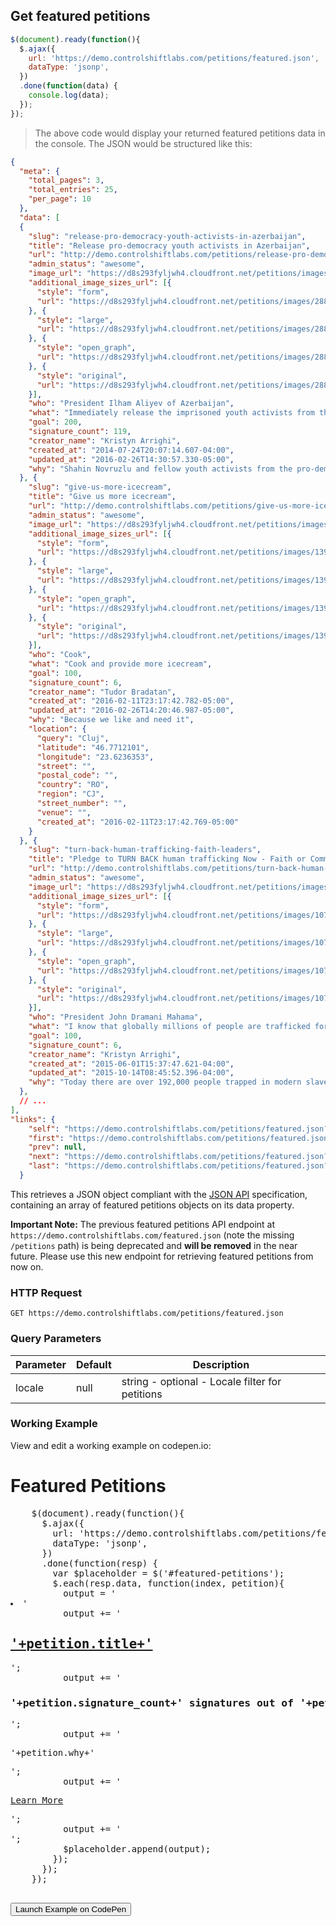 ## Get featured petitions

```js
$(document).ready(function(){
  $.ajax({
    url: 'https://demo.controlshiftlabs.com/petitions/featured.json',
    dataType: 'jsonp',
  })
  .done(function(data) {
    console.log(data);
  });
});
```

> The above code would display your returned featured petitions data in the console.  The JSON would be structured like this:

```json
{
  "meta": {
    "total_pages": 3,
    "total_entries": 25,
    "per_page": 10
  },
  "data": [
  {
    "slug": "release-pro-democracy-youth-activists-in-azerbaijan",
    "title": "Release pro-democracy youth activists in Azerbaijan",
    "url": "http://demo.controlshiftlabs.com/petitions/release-pro-democracy-youth-activists-in-azerbaijan",
    "admin_status": "awesome",
    "image_url": "https://d8s293fyljwh4.cloudfront.net/petitions/images/28870/hero/Screen_Shot_2014-11-14_at_3.57.21_PM.png?1415999011",
    "additional_image_sizes_url": [{
      "style": "form",
      "url": "https://d8s293fyljwh4.cloudfront.net/petitions/images/28870/form/Screen_Shot_2014-11-14_at_3.57.21_PM.png?1415999011"
    }, {
      "style": "large",
      "url": "https://d8s293fyljwh4.cloudfront.net/petitions/images/28870/large/Screen_Shot_2014-11-14_at_3.57.21_PM.png?1415999011"
    }, {
      "style": "open_graph",
      "url": "https://d8s293fyljwh4.cloudfront.net/petitions/images/28870/open_graph/Screen_Shot_2014-11-14_at_3.57.21_PM.png?1415999011"
    }, {
      "style": "original",
      "url": "https://d8s293fyljwh4.cloudfront.net/petitions/images/28870/original/Screen_Shot_2014-11-14_at_3.57.21_PM.png?1415999011"
    }],
    "who": "President Ilham Aliyev of Azerbaijan",
    "what": "Immediately release the imprisoned youth activists from the NIDA civic movement.\r\n\r\nShahin Novruzlu, Rashadat Akundov, Mammad Azizov, Bakhtiyar Guliyev, Zaur Gurbanli, Rashad Hasanov, Uzeyir Mammadli and Ilkin Rustamzade were arrested on criminal charges of possessing explosives and intent of public disorder. Human rights organizations believe these charges have been fabricated. The actual reason for their arrest was their criticism of the Azerbaijani authorities and their online activism, calling for peaceful demonstrations.\r\n\r\nShahin Novruzlu, who was only 17 at the time of his arrest, has lost his front teeth as a result of torture in detention. Mammad Azizov and Bakhtiyar Guliyev have complained of torture too.\r\n\r\nFrom 14 May 2014, Azerbaijan is chairing the Committee of Ministers of the Council of Europe. This organization is responsible for promoting and protecting human rights. I am deeply concerned that there are civil society activists in Azerbaijan tortured and imprisoned solely for expressing their views and organizing peaceful protests.\r\n\r\nAzerbaijan must live up to the high expectations of the chair of the Committee of Ministers of the Council of Europe. The NIDA activists must be immediately released.",
    "goal": 200,
    "signature_count": 119,
    "creator_name": "Kristyn Arrighi",
    "created_at": "2014-07-24T20:07:14.607-04:00",
    "updated_at": "2016-02-26T14:30:57.330-05:00",
    "why": "Shahin Novruzlu and fellow youth activists from the pro-democracy movement NIDA campaigned for democracy and against human rights abuses and widespread corruption in Azerbaijan. In February 2013 th..."
  }, {
    "slug": "give-us-more-icecream",
    "title": "Give us more icecream",
    "url": "http://demo.controlshiftlabs.com/petitions/give-us-more-icecream",
    "admin_status": "awesome",
    "image_url": "https://d8s293fyljwh4.cloudfront.net/petitions/images/139482/hero/10982478_634745530004482_279346285079955699_n.jpg?1455250695",
    "additional_image_sizes_url": [{
      "style": "form",
      "url": "https://d8s293fyljwh4.cloudfront.net/petitions/images/139482/form/10982478_634745530004482_279346285079955699_n.jpg?1455250695"
    }, {
      "style": "large",
      "url": "https://d8s293fyljwh4.cloudfront.net/petitions/images/139482/large/10982478_634745530004482_279346285079955699_n.jpg?1455250695"
    }, {
      "style": "open_graph",
      "url": "https://d8s293fyljwh4.cloudfront.net/petitions/images/139482/open_graph/10982478_634745530004482_279346285079955699_n.jpg?1455250695"
    }, {
      "style": "original",
      "url": "https://d8s293fyljwh4.cloudfront.net/petitions/images/139482/original/10982478_634745530004482_279346285079955699_n.jpg?1455250695"
    }],
    "who": "Cook",
    "what": "Cook and provide more icecream",
    "goal": 100,
    "signature_count": 6,
    "creator_name": "Tudor Bradatan",
    "created_at": "2016-02-11T23:17:42.782-05:00",
    "updated_at": "2016-02-26T14:20:46.987-05:00",
    "why": "Because we like and need it",
    "location": {
      "query": "Cluj",
      "latitude": "46.7712101",
      "longitude": "23.6236353",
      "street": "",
      "postal_code": "",
      "country": "RO",
      "region": "CJ",
      "street_number": "",
      "venue": "",
      "created_at": "2016-02-11T23:17:42.769-05:00"
    }
  }, {
    "slug": "turn-back-human-trafficking-faith-leaders",
    "title": "Pledge to TURN BACK human trafficking Now - Faith or Community Leaders",
    "url": "http://demo.controlshiftlabs.com/petitions/turn-back-human-trafficking-faith-leaders",
    "admin_status": "awesome",
    "image_url": "https://d8s293fyljwh4.cloudfront.net/petitions/images/107370/hero/Untitled.png?1433187465",
    "additional_image_sizes_url": [{
      "style": "form",
      "url": "https://d8s293fyljwh4.cloudfront.net/petitions/images/107370/form/Untitled.png?1433187465"
    }, {
      "style": "large",
      "url": "https://d8s293fyljwh4.cloudfront.net/petitions/images/107370/large/Untitled.png?1433187465"
    }, {
      "style": "open_graph",
      "url": "https://d8s293fyljwh4.cloudfront.net/petitions/images/107370/open_graph/Untitled.png?1433187465"
    }, {
      "style": "original",
      "url": "https://d8s293fyljwh4.cloudfront.net/petitions/images/107370/original/Untitled.png?1433187465"
    }],
    "who": "President John Dramani Mahama",
    "what": "I know that globally millions of people are trafficked for forced labour and sexual exploitation and that Ghana is a source, transit and destination country for this social evil. The concerns raised by Parliament recently, about men, women, and children who are trafficked and subjected to forced labor and sexual exploitation human points to the need for everyone to take action.\r\n\r\nI hereby pledge to TURN BACK human trafficking. \r\n•\tI will be vigilant of suspicious movement of children and vulnerable people, victims of bonded labour and of children working when they should be in school \r\n•\tI promise to always report my concerns to the appropriate authorities as quickly as possible.\r\n\r\nAs a faith or community leader, I promise to warn my congregation of the dangers of child trafficking, and support them in reporting any suspicions they have.",
    "goal": 100,
    "signature_count": 6,
    "creator_name": "Kristyn Arrighi",
    "created_at": "2015-06-01T15:37:47.621-04:00",
    "updated_at": "2015-10-14T08:45:52.396-04:00",
    "why": "Today there are over 192,000 people trapped in modern slavery in Ghana [1]. Denied of their rights to education and often lacking parental care or support, over 1.8 million Ghanaian children are wo..."
  },
  // ...
],
"links": {
    "self": "https://demo.controlshiftlabs.com/petitions/featured.json?page=1",
    "first": "https://demo.controlshiftlabs.com/petitions/featured.json",
    "prev": null,
    "next": "https://demo.controlshiftlabs.com/petitions/featured.json?page=2",
    "last": "https://demo.controlshiftlabs.com/petitions/featured.json?page=3"
  }
```

This retrieves a JSON object compliant with the [JSON API](http://jsonapi.org/) specification, containing an array of featured petitions objects on its data property.

**Important Note:** The previous featured petitions API endpoint at `https://demo.controlshiftlabs.com/featured.json` (note the missing `/petitions` path) is being deprecated and **will be removed** in the near future. Please use this new endpoint for retrieving featured petitions from now on.

### HTTP Request

`GET https://demo.controlshiftlabs.com/petitions/featured.json`

### Query Parameters

Parameter | Default | Description
--------- | ------- | -----------
locale | null | string - optional - Locale filter for petitions

### Working Example

View and edit a working example on codepen.io:

<div class="js-codepen-data hidden" data-title="ControlShift Labs: Featured Petitions Example">
  <div class="codepen-html">
    <h1>Featured Petitions</h1>
    <ul id="featured-petitions">
    </ul>
  </div>
  <pre class="codepen-js">
    $(document).ready(function(){
      $.ajax({
        url: 'https://demo.controlshiftlabs.com/petitions/featured.json',
        dataType: 'jsonp',
      })
      .done(function(resp) {
        var $placeholder = $('#featured-petitions');
        $.each(resp.data, function(index, petition){
          output = '<li>'
          output += '<h2><a href="'+petition.url+'">'+petition.title+'</a></h2>';
          output += '<h3>'+petition.signature_count+' signatures out of '+petition.goal+' needed </h3>';
          output += '<p>'+petition.why+'</p>';
          output += '<p><a href="'+petition.url+'">Learn More</a></p>';
          output += '</li>';
          $placeholder.append(output);
        });
      });
    });
  </pre>
</div>

<form action="https://codepen.io/pen/define" method="POST" target="_blank" class="hidden">
  <input type="hidden" name="data" class="js-data" value="">
  <input type="submit" value="Launch Example on CodePen">
</form>